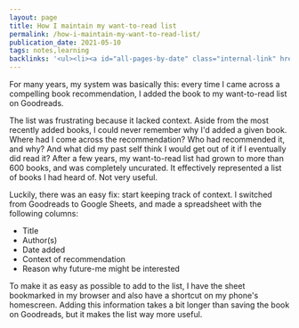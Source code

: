 ```yaml
---
layout: page
title: How I maintain my want-to-read list
permalink: /how-i-maintain-my-want-to-read-list/
publication_date: 2021-05-10
tags: notes,learning
backlinks: '<ul><li><a id="all-pages-by-date" class="internal-link" href="/all-pages-by-date/">All pages by date</a></li><li><a id="how-i-choose-what-to-read" class="internal-link" href="/how-i-choose-what-to-read/">How I choose what to read</a></li><li><a id="notes" class="internal-link" href="/notes/">Notes</a></li></ul>'
---
```


For many years, my system was basically this: every time I came across a compelling book recommendation, I added the book to my want-to-read list on Goodreads.

The list was frustrating because it lacked context. Aside from the most recently added books, I could never remember why I'd added a given book. Where had I come across the recommendation? Who had recommended it, and why? And what did my past self think I would get out of it if I eventually did read it? After a few years, my want-to-read list had grown to more than 600 books, and was completely uncurated. It effectively represented a list of books I had heard of. Not very useful.

Luckily, there was an easy fix: start keeping track of context. I switched from Goodreads to Google Sheets, and made a spreadsheet with the following columns:

* Title
* Author(s)
* Date added
* Context of recommendation
* Reason why future-me might be interested

To make it as easy as possible to add to the list, I have the sheet bookmarked in my browser and also have a shortcut on my phone's homescreen. Adding this information takes a bit longer than saving the book on Goodreads, but it makes the list way more useful.